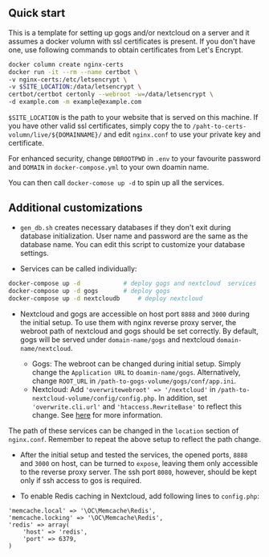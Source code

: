 ## Quick start
This is a template for setting up gogs and/or nextcloud on a server and 
it assumes a docker volumn with ssl certificates is present. If you don't
have one, use following commands to obtain certificates from
Let's Encrypt.
```bash
docker column create nginx-certs
docker run -it --rm --name certbot \
-v nginx-certs:/etc/letsencrypt \
-v $SITE_LOCATION:/data/letsencrypt \
certbot/certbot certonly --webroot -w=/data/letsencrypt \
-d example.com -m example@example.com
```
`$SITE_LOCATION` is the path to your website that is served on this machine.
If you have other valid ssl certificates, simply copy the to 
`/paht-to-certs-volumn/live/${DOMAINNAME}/` and edit `nginx.conf` to use
your private key and certificate.

For enhanced security, change `DBROOTPWD` in `.env`
to your favourite password and `DOMAIN` in `docker-compose.yml` to your
own doamin name.

You can then call `docker-comose up -d` to spin up all the services.

## Additional customizations
- `gen_db.sh` creates necessary databases if they don't exit during database
initialization. User name and password are the same as the database name.
You can edit this script to customize your database settings.

- Services can be called individually:
```bash
docker-compose up -d 			# deploy gogs and nextcloud  services
docker-compose up -d gogs		# deploy gogs
docker-compose up -d nextcloudb		# deploy nextcloud
```

- Nextcloud and gogs are accessible on host port `8888` and `3000` during the initial
setup. To use them with nginx reverse proxy server, the webroot path of nextcloud and gogs
should be set correctly. By default, gogs will be served under `domain-name/gogs`
and nextcloud `domain-name/nextcloud`. 

  - Gogs: The webroot can be changed during initial setup. Simply change the `Application URL`
to `doamin-name/gogs`. Alternatively, change `ROOT_URL` in `/path-to-gogs-volume/gogs/conf/app.ini`.
  - Nextcloud: Add `'overwritewebroot' => '/nextcloud'` in `/path-to-nextcloud-volume/config/config.php`. In addition, set `'overwrite.cli.url'` and `'htaccess.RewriteBase'` to reflect this change. See [here](https://docs.nextcloud.com/server/9/admin_manual/configuration_server/config_sample_php_parameters.html) for more information.

 The path of these services can be changed in the `location` section of `nginx.conf`. Remember
to repeat the above setup to reflect the path change.

- After the initial setup and tested the services, the opened ports, `8888` and `3000` on host, can be turned to `expose`, leaving them only accessible to the reverse proxy server. The ssh port `8080`, however, should be kept only if ssh access to gos is required.

- To enable Redis caching in Nextcloud, add following lines to `config.php`:
```
'memcache.local' => '\OC\Memcache\Redis',
'memcache.locking' => '\OC\Memcache\Redis',
'redis' => array(
	'host' => 'redis',
	'port' => 6379,
)
```
